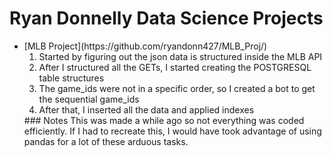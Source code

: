 # Ryan Donnelly Data Science Projects

<ul>
  <li>[MLB Project](https://github.com/ryandonn427/MLB_Proj/)
  <ol>
    <li>Started by figuring out the json data is structured inside the MLB API</li>  
    <li>After I structured all the GETs, I started creating the POSTGRESQL table structures</li>
    <li>The game_ids were not in a specific order, so I created a bot to get the sequential game_ids</li>
    <li>After that, I inserted all the data and applied indexes</li>
  </ol>
  ### Notes
  This was made a while ago so not everything was coded efficiently. If I had to recreate this, I would have took advantage of using pandas for a lot of these arduous tasks. 
  </li>
 </ul>
